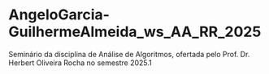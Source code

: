 # AngeloGarcia-GuilhermeAlmeida_ws_AA_RR_2025
Seminário da disciplina de Análise de Algoritmos, ofertada pelo Prof. Dr. Herbert Oliveira Rocha no semestre 2025.1
